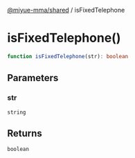 [@miyue-mma/shared](../index.md) / isFixedTelephone

# isFixedTelephone()

```ts
function isFixedTelephone(str): boolean
```

## Parameters

### str

`string`

## Returns

`boolean`

